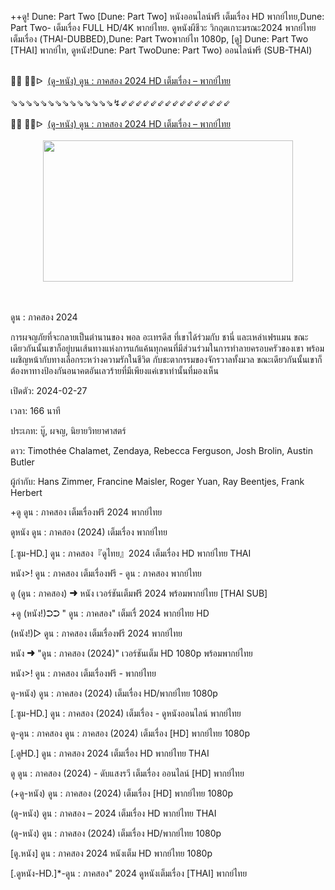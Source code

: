 ++ดู! Dune: Part Two [Dune: Part Two] หนังออนไลน์ฟรี เต็มเรื่อง HD พากย์ไทย,Dune: Part Two- เต็มเรื่อง FULL HD/4K พากย์ไทย. ดูหนังผีชีวะ วิกฤตเกาะมรณะ2024 พากย์ไทย เต็มเรื่อง (THAI-DUBBED),Dune: Part Twoพากย์ไท 1080p, [ดู] Dune: Part Two [THAI] พากย์ไท, ดูหนัง!Dune: Part TwoDune: Part Two) ออนไลน์ฟรี (SUB-THAI)

<div><br /></div><div>🔴🔴 🔴🔴ᐅ&nbsp;&nbsp;<a href="https://t.co/FFboANcOE5">(ดู-หนัง) ดูน : ภาคสอง 2024 HD เต็มเรื่อง – พากย์ไทย</a></div><div><br /></div><div><div>⇘⇘⇘⇘⇘⇘⇘⇘⇘⇘⇘⇘⇘⇘↯⇙⇙⇙⇙⇙⇙⇙⇙⇙⇙⇙⇙⇙⇙⇙</div></div><div><br /></div><div><div>🔴🔴 🔴🔴ᐅ&nbsp;&nbsp;<a href="https://t.co/qpBYLHSqwz">(ดู-หนัง) ดูน : ภาคสอง 2024 HD เต็มเรื่อง – พากย์ไทย</a></div><div><br /></div></div><div class="separator" style="clear: both; text-align: center;"><a href="https://t.co/qpBYLHSqwz" imageanchor="1" style="margin-left: 1em; margin-right: 1em;"><img border="0" data-original-height="435" data-original-width="767" height="226" src="https://blogger.googleusercontent.com/img/b/R29vZ2xl/AVvXsEghz8N__M03-FAZ1RcP_dM94i_90TBvGiIM6rdESwppKQhoBdpYhr3UeMgs1GA6BYa1wKfoPqOfk9GLaYcjHPHi1k6LL5WSc0f1dh8rfv5cculWvFu_ZvHjQEQfQ2sCuQkakagpJ_-i_XVszz6N-OcD6zZ5oaLLtJuiTDzNR6i9-2eMjm9i5s2ykarusBY/w400-h226/sadsadwq.jpg" width="400" /></a></div><br /><div><br /></div>

ดูน : ภาคสอง 2024

การผจญภัยที่จะกลายเป็นตำนานของ พอล อะเทรดีส ที่เขาได้ร่วมกับ ชานี่ และเหล่าเฟรแมน ขณะเดียวกันนั้นเขาก็อยู่บนเส้นทางแห่งการแก้แค้นทุกคนที่มีส่วนร่วมในการทำลายครอบครัวของเขา พร้อมเผชิญหน้ากับทางเลือกระหว่างความรักในชีวิต กับชะตากรรมของจักรวาลทั้งมวล ขณะเดียวกันนั้นเขาก็ต้องหาทางป้องกันอนาคตอันเลวร้ายที่มีเพียงแค่เขาเท่านั้นที่มองเห็น

เปิดตัว: 2024-02-27

เวลา: 166 นาที

ประเภท: บู๊, ผจญ, นิยายวิทยาศาสตร์

ดาว: Timothée Chalamet, Zendaya, Rebecca Ferguson, Josh Brolin, Austin Butler

ผู้กำกับ: Hans Zimmer, Francine Maisler, Roger Yuan, Ray Beentjes, Frank Herbert

+ดู ดูน : ภาคสอง เต็มเรื่องฟรี 2024 พากย์ไทย

ดูหนัง ดูน : ภาคสอง (2024) เต็มเรื่อง พากย์ไทย

[.ซูม-HD.] ดูน : ภาคสอง『ดูไทย』2024 เต็มเรื่อง HD พากย์ไทย THAI

หนัง>! ดูน : ภาคสอง เต็มเรื่องฟรี - ดูน : ภาคสอง พากย์ไทย

ดู (ดูน : ภาคสอง) ➜ หนัง เวอร์ชันเต็มฟรี 2024 พร้อมพากย์ไทย [THAI SUB]

+ดู (หนัง!)➲➲ " ดูน : ภาคสอง" เต็มเรื่ 2024 พากย์ไทย HD

(หนัง!)▷ ดูน : ภาคสอง เต็มเรื่องฟรี 2024 พากย์ไทย

หนัง ➜ "ดูน : ภาคสอง (2024)" เวอร์ชันเต็ม HD 1080p พร้อมพากย์ไทย

หนัง>! ดูน : ภาคสอง เต็มเรื่องฟรี - พากย์ไทย

ดู-หนัง) ดูน : ภาคสอง (2024) เต็มเรื่อง HD/พากย์ไทย 1080p

[.ซูม-HD.] ดูน : ภาคสอง (2024) เต็มเรื่อง - ดูหนังออนไลน์ พากย์ไทย

ดู-ดูน : ภาคสอง ดูน : ภาคสอง (2024) เต็มเรื่อง [HD] พากย์ไทย 1080p

[.ดูHD.] ดูน : ภาคสอง 2024 เต็มเรื่อง HD พากย์ไทย THAI

ดู ดูน : ภาคสอง (2024) - ดับแสงรวี เต็มเรื่อง ออนไลน์ [HD] พากย์ไทย

(+ดู-หนัง) ดูน : ภาคสอง (2024) เต็มเรื่อง [HD] พากย์ไทย 1080p

(ดู-หนัง) ดูน : ภาคสอง – 2024 เต็มเรื่อง HD พากย์ไทย THAI

(ดู-หนัง) ดูน : ภาคสอง (2024) เต็มเรื่อง HD/พากย์ไทย 1080p

[ดู.หนัง] ดูน : ภาคสอง 2024 หนังเต็ม HD พากย์ไทย 1080p

[.ดูหนัง-HD.]*-ดูน : ภาคสอง" 2024 ดูหนังเต็มเรื่อง [THAI] พากย์ไทย
